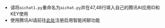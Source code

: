 <!--
 * @Author: your name
 * @Date: 2021-02-15 22:57:40
 * @LastEditTime: 2021-02-15 23:06:02
 * @LastEditors: Please set LastEditors
 * @Description: In User Settings Edit
 * @FilePath: \HoshinoBot\hoshino\modules\aichat\README.MD
-->

- 请将`aichat1.py`重命名为`aichat.py`并在47,48行填入自己的腾讯AI应用ID和KEY使用
- 使用腾讯AI请前往[此处](https://ai.qq.com/console/application)注册启用智能闲聊功能